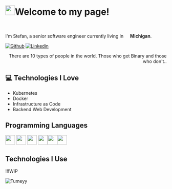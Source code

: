 <h1><img src="https://emojis.slackmojis.com/emojis/images/1531849430/4246/blob-sunglasses.gif?1531849430" width="30"/>Welcome to my page!</h1>

<br>
<p>I'm Stefan, a senior software engineer currently living in <img src="https://cdn-icons-png.flaticon.com/512/323/323310.png" width="13"/> <b>Michigan</b>. </p>

<!-- Your badges
You can use the website to generate badges: https://shields.io/
-->
[![Github](https://img.shields.io/badge/-Github-000?style=flat&logo=Github&logoColor=white)](https://github.com/Tumeyy)
[![Linkedin](https://img.shields.io/badge/-LinkedIn-blue?style=flat&logo=Linkedin&logoColor=white)](https://www.linkedin.com/in/stefan-tumey-67a6a7101/)

<div style="text-align: right">There are 10 types of people in the world. Those who get Binary and those who don't.. </div>

## :computer: Technologies I Love
* Kubernetes
* Docker
* Infrastructure as Code
* Backend Web Development

## Programming Languages
<img src="https://cdn.jsdelivr.net/gh/devicons/devicon/icons/csharp/csharp-original.svg" width='30'/>         <img src="https://cdn.jsdelivr.net/gh/devicons/devicon/icons/microsoftsqlserver/microsoftsqlserver-plain-wordmark.svg" width='30'/>     <img src="https://cdn.jsdelivr.net/gh/devicons/devicon/icons/html5/html5-original-wordmark.svg" width='30'/>     <img src="https://cdn.jsdelivr.net/gh/devicons/devicon/icons/javascript/javascript-original.svg" width='30'/><img src="https://cdn.jsdelivr.net/gh/devicons/devicon/icons/java/java-original-wordmark.svg" width='30'/><img src="https://cdn.jsdelivr.net/gh/devicons/devicon/icons/python/python-original-wordmark.svg" width='30'/>


## Technologies I Use
!!!WIP


<p align="left"> <img src="https://komarev.com/ghpvc/?username=Tumeyy" alt="Tumeyy" /> </p>
